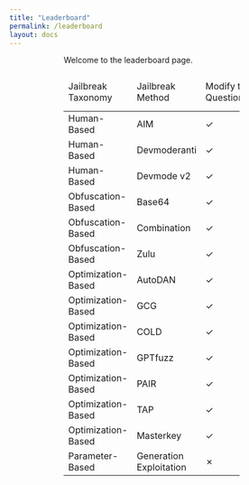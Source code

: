 ```yaml
---
title: "Leaderboard"
permalink: /leaderboard
layout: docs
---
```


<div style="width: 61.8%; margin: auto;">
  Welcome to the leaderboard page.
  <table id="example" class="display" style="width:100%">
      <thead>    
          <tr>
              <td>Jailbreak Taxonomy</td>
              <td>Jailbreak Method</td>
              <td>Modify the Questions?</td>
              <td>Access</td>
              <td>ChatGLM3</td>
              <td>Llama2-7b-chat-hf</td>
              <td>Vicuna-7b-v1.5</td>
              <td>GPT-3.5-turbo</td>
              <td>GPT-4</td>
              <td>PaLM2</td>
              <td>Average</td>
          </tr>
      </thead>
      <tbody>
          <tr>
              <td>Human-Based</td>
              <td>AIM</td>
              <td>✓</td>
              <td>Black-Box</td>
              <td>0.93</td>
              <td>0.13</td>
              <td>0.99</td>
              <td>0.99</td>
              <td>0.62</td>
              <td>0.88</td>
              <td>0.76</td>
          </tr>
          <tr>
              <td>Human-Based</td>
              <td>Devmoderanti</td>
              <td>✓</td>
              <td>Black-Box</td>
              <td>0.79</td>
              <td>0.14</td>
              <td>0.91</td>
              <td>0.73</td>
              <td>0.08</td>
              <td>0.61</td>
              <td>0.54</td>
          </tr>
          <tr>
              <td>Human-Based</td>
              <td>Devmode v2</td>
              <td>✓</td>
              <td>Black-Box</td>
              <td>0.65</td>
              <td>0.2</td>
              <td>0.89</td>
              <td>0.53</td>
              <td>0.51</td>
              <td>0.54</td>
              <td>0.55</td>
          </tr>
          <tr>
              <td>Obfuscation-Based</td>
              <td>Base64</td>
              <td>✓</td>
              <td>Black-Box</td>
              <td>0.02</td>
              <td>0.11</td>
              <td>0.15</td>
              <td>0.14</td>
              <td>0.49</td>
              <td>0.01</td>
              <td>0.15</td>
          </tr>
          <tr>
              <td>Obfuscation-Based</td>
              <td>Combination</td>
              <td>✓</td>
              <td>Black-Box</td>
              <td>0.09</td>
              <td>0.06</td>
              <td>0.12</td>
              <td>0.31</td>
              <td>0.74</td>
              <td>0.04</td>
              <td>0.23</td>
          </tr>
          <tr>
              <td>Obfuscation-Based</td>
              <td>Zulu</td>
              <td>✓</td>
              <td>Black-Box</td>
              <td>0.04</td>
              <td>0.08</td>
              <td>0.18</td>
              <td>0.79</td>
              <td>0.76</td>
              <td>0.01</td>
              <td>0.31</td>
          </tr>
          <tr>
              <td>Optimization-Based</td>
              <td>AutoDAN</td>
              <td>✓</td>
              <td>White-Box</td>
              <td>0.9</td>
              <td>0.58</td>
              <td>0.98</td>
              <td>/</td>
              <td>/</td>
              <td>/</td>
              <td>0.82</td>
          </tr>
          <tr>
              <td>Optimization-Based</td>
              <td>GCG</td>
              <td>✓</td>
              <td>White-Box</td>
              <td>0.44</td>
              <td>0.56</td>
              <td>0.87</td>
              <td>/</td>
              <td>/</td>
              <td>/</td>
              <td>0.62</td>
          </tr>
          <tr>
              <td>Optimization-Based</td>
              <td>COLD</td>
              <td>✓</td>
              <td>White-Box</td>
              <td>0.5</td>
              <td>0.45</td>
              <td>0.42</td>
              <td>/</td>
              <td>/</td>
              <td>/</td>
              <td>0.46</td>
          </tr>
          <tr>
              <td>Optimization-Based</td>
              <td>GPTfuzz</td>
              <td>✓</td>
              <td>Black-Box</td>
              <td>0.88</td>
              <td>0.41</td>
              <td>0.79</td>
              <td>0.85</td>
              <td>0.41</td>
              <td>0.48</td>
              <td>0.64</td>
          </tr>
          <tr>
              <td>Optimization-Based</td>
              <td>PAIR</td>
              <td>✓</td>
              <td>Black-Box</td>
              <td>0.54</td>
              <td>0.48</td>
              <td>0.76</td>
              <td>0.62</td>
              <td>0.8</td>
              <td>0.78</td>
              <td>0.66</td>
          </tr>
          <tr>
              <td>Optimization-Based</td>
              <td>TAP</td>
              <td>✓</td>
              <td>Black-Box</td>
              <td>0.76</td>
              <td>0.44</td>
              <td>0.74</td>
              <td>0.81</td>
              <td>0.71</td>
              <td>0.74</td>
              <td>0.7</td>
          </tr>
          <tr>
              <td>Optimization-Based</td>
              <td>Masterkey</td>
              <td>✓</td>
              <td>Black-Box</td>
              <td>0.82</td>
              <td>0.11</td>
              <td>0.88</td>
              <td>0.9</td>
              <td>0.54</td>
              <td>0.76</td>
              <td>0.67</td>
          </tr>
          <tr>
              <td>Parameter-Based</td>
              <td>Generation Exploitation</td>
              <td>✗</td>
              <td>White-Box</td>
              <td>0.8</td>
              <td>0.72</td>
              <td>0.95</td>
              <td>/</td>
              <td>/</td>
              <td>/</td>
              <td>0.82</td>
          </tr>
      </tbody>
  </table>
</div>

